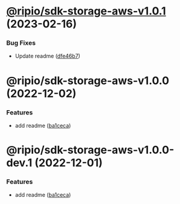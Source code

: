 # [@ripio/sdk-storage-aws-v1.0.1](https://github.com/ripio/sdkjs/compare/@ripio/sdk-storage-aws-v1.0.0...@ripio/sdk-storage-aws-v1.0.1) (2023-02-16)


### Bug Fixes

* Update readme ([dfe46b7](https://github.com/ripio/sdkjs/commit/dfe46b7eb9a9412f5fb0043732cad7f193110d71))

# @ripio/sdk-storage-aws-v1.0.0 (2022-12-02)


### Features

* add readme ([ba1ceca](https://github.com/ripio/sdkjs/commit/ba1ceca88498d12c51eafc5051b087d20f28623a))

# @ripio/sdk-storage-aws-v1.0.0-dev.1 (2022-12-01)


### Features

* add readme ([ba1ceca](https://github.com/ripio/sdkjs/commit/ba1ceca88498d12c51eafc5051b087d20f28623a))
